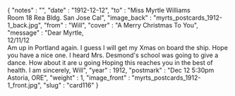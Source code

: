 {
  "notes" : "",
  "date" : "1912-12-12",
  "to" : "Miss Myrtle Williams<br> Room 18 Rea Bldg. San Jose Cal",
  "image_back" : "myrts_postcards_1912-1_back.jpg",
  "from" : "Will",
  "cover" : "A Merry Christmas To You",
  "message" : "Dear Myrtle,<br>12/11/12<br>Am up in Portland again. I guess I will get my Xmas on board the ship. Hope you have a nice one. I heard Mrs. Desmond's school was going to give a dance. How about it are u going Hoping this reaches you in the best of health. I am sincerely, Will",
  "year" : 1912,
  "postmark" : "Dec 12 5:30pm Astoria, ORE",
  "weight" : 1,
  "image_front" : "myrts_postcards_1912-1_front.jpg",
  "slug" : "card116"
}
